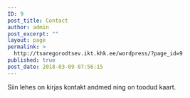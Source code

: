 ```yaml
---
ID: 9
post_title: Contact
author: admin
post_excerpt: ""
layout: page
permalink: >
  http://tsaregorodtsev.ikt.khk.ee/wordpress/?page_id=9
published: true
post_date: 2018-03-09 07:56:15
---
```

Siin lehes on kirjas kontakt andmed ning on toodud kaart.

<a href="https://goo.gl/maps/iDQSxjE41UM2"></a>